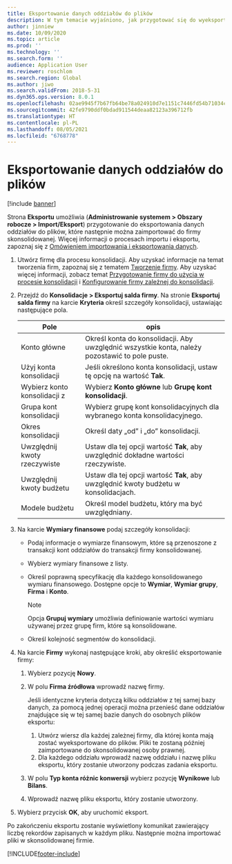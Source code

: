 ```yaml
---
title: Eksportowanie danych oddziałów do plików
description: W tym temacie wyjaśniono, jak przygotować się do wyeksportowania danych z Microsoft Dynamics 365 Finance, a następnie zaimportowania ich do skonsolidowanej firmy.
author: jinniew
ms.date: 10/09/2020
ms.topic: article
ms.prod: ''
ms.technology: ''
ms.search.form: ''
audience: Application User
ms.reviewer: roschlom
ms.search.region: Global
ms.author: jiwo
ms.search.validFrom: 2018-5-31
ms.dyn365.ops.version: 8.0.1
ms.openlocfilehash: 02ae9945f7b67fb64be78a024910d7e1151c7446fd54b71034c5ba448c00b081
ms.sourcegitcommit: 42fe9790ddf0bdad911544deaa82123a396712fb
ms.translationtype: HT
ms.contentlocale: pl-PL
ms.lasthandoff: 08/05/2021
ms.locfileid: "6768778"
---
```

# <a name="export-subsidiary-data-to-files"></a>Eksportowanie danych oddziałów do plików

[!include [banner](../includes/banner.md)]

Strona **Eksportu** umożliwia (**Administrowanie systemem \> Obszary robocze \> Import/Eksport**) przygotowanie do eksportowania danych oddziałów do plików, które następnie można zaimportować do firmy skonsolidowanej. Więcej informacji o procesach importu i eksportu, zapoznaj się z [Omówieniem importowania i eksportowania danych](../../fin-ops-core/dev-itpro/data-entities/data-import-export-job.md).

1. Utwórz firmę dla procesu konsolidacji. Aby uzyskać informacje na temat tworzenia firm, zapoznaj się z tematem [Tworzenie firmy](../../fin-ops-core/fin-ops/organization-administration/tasks/create-legal-entity.md). Aby uzyskać więcej informacji, zobacz temat [Przygotowanie firmy do użycia w procesie konsolidacji](prepare-company-for-consolidation.md) i [Konfigurowanie firmy zależnej do konsolidacji](set-up-subsidiary-company-for-consolidation.md). 

2. Przejdź do **Konsolidacje \> Eksportuj salda firmy**. Na stronie **Eksportuj salda firmy** na karcie **Kryteria** określ szczegóły konsolidacji, ustawiając następujące pola.

    | Pole                             | opis |
    |-----------------------------------|-------|
    | Konto główne                      | Określ konta do konsolidacji. Aby uwzględnić wszystkie konta, należy pozostawić to pole puste. |
    | Użyj konta konsolidacji         | Jeśli określono konta konsolidacji, ustaw tę opcję na wartość **Tak**. |
    | Wybierz konto konsolidacji z | Wybierz **Konto główne** lub **Grupę kont konsolidacji**. |
    | Grupa kont konsolidacji       | Wybierz grupę kont konsolidacyjnych dla wybranego konta konsolidacyjnego. |
    | Okres konsolidacji              | Określ daty „od” i „do” konsolidacji. |
    | Uwzględnij kwoty rzeczywiste            | Ustaw dla tej opcji wartość **Tak**, aby uwzględnić dokładne wartości rzeczywiste. |
    | Uwzględnij kwoty budżetu            | Ustaw dla tej opcji wartość **Tak**, aby uwzględnić kwoty budżetu w konsolidacjach. |
    | Modele budżetu                     | Określ model budżetu, który ma być uwzględniany. |

3. Na karcie **Wymiary finansowe** podaj szczegóły konsolidacji:

    - Podaj informacje o wymiarze finansowym, które są przenoszone z transakcji kont oddziałów do transakcji firmy konsolidowanej.
    - Wybierz wymiary finansowe z listy.
    - Określ poprawną specyfikację dla każdego konsolidowanego wymiaru finansowego. Dostępne opcje to **Wymiar**, **Wymiar grupy**, **Firma** i **Konto**.

        > [!NOTE]
        > Opcja **Grupuj wymiary** umożliwia definiowanie wartości wymiaru używanej przez grupę firm, które są konsolidowane.

    - Określ kolejność segmentów do konsolidacji.

4. Na karcie **Firmy** wykonaj następujące kroki, aby określić eksportowanie firmy:

    1. Wybierz pozycję **Nowy**.
    2. W polu **Firma źródłowa** wprowadź nazwę firmy.

        Jeśli identyczne kryteria dotyczą kilku oddziałów z tej samej bazy danych, za pomocą jednej operacji można przenieść dane oddziałów znajdujące się w tej samej bazie danych do osobnych plików eksportu:

        1. Utwórz wiersz dla każdej zależnej firmy, dla której konta mają zostać wyeksportowane do plików. Pliki te zostaną później zaimportowane do skonsolidowanej osoby prawnej.
        2. Dla każdego oddziału wprowadź nazwę oddziału i nazwę pliku eksportu, który zostanie utworzony podczas zadania eksportu.

    3. W polu **Typ konta różnic konwersji** wybierz pozycję **Wynikowe** lub **Bilans**.
    4. Wprowadź nazwę pliku eksportu, który zostanie utworzony.

5. Wybierz przycisk **OK**, aby uruchomić eksport.

Po zakończeniu eksportu zostanie wyświetlony komunikat zawierający liczbę rekordów zapisanych w każdym pliku. Następnie można importować pliki w skonsolidowanej firmie.


[!INCLUDE[footer-include](../../includes/footer-banner.md)]